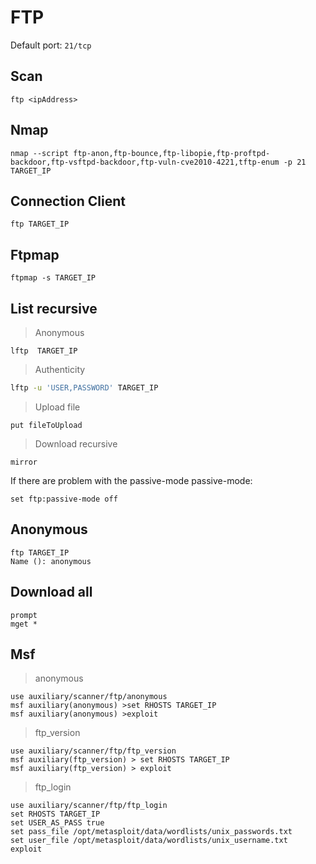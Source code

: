 
# FTP

Default port: `21/tcp`

## Scan 
    ftp <ipAddress>

## Nmap 
    nmap --script ftp-anon,ftp-bounce,ftp-libopie,ftp-proftpd-backdoor,ftp-vsftpd-backdoor,ftp-vuln-cve2010-4221,tftp-enum -p 21 TARGET_IP

## Connection Client  
    ftp TARGET_IP

## Ftpmap
    ftpmap -s TARGET_IP

## List recursive 

> Anonymous

    lftp  TARGET_IP
> Authenticity

```zsh
lftp -u 'USER,PASSWORD' TARGET_IP
```

> Upload file 

    put fileToUpload

> Download recursive 

    mirror

If there are problem with the passive-mode passive-mode:

    set ftp:passive-mode off

## Anonymous

    ftp TARGET_IP
    Name (): anonymous

## Download all 

    prompt
    mget *

## Msf

> anonymous
> 
    use auxiliary/scanner/ftp/anonymous
    msf auxiliary(anonymous) >set RHOSTS TARGET_IP
    msf auxiliary(anonymous) >exploit

> ftp_version
> 
    use auxiliary/scanner/ftp/ftp_version
    msf auxiliary(ftp_version) > set RHOSTS TARGET_IP
    msf auxiliary(ftp_version) > exploit

> ftp_login
> 
    use auxiliary/scanner/ftp/ftp_login
    set RHOSTS TARGET_IP
    set USER_AS_PASS true
    set pass_file /opt/metasploit/data/wordlists/unix_passwords.txt
    set user_file /opt/metasploit/data/wordlists/unix_username.txt
    exploit
